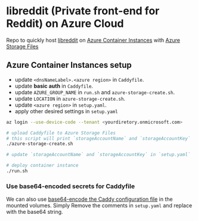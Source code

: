 # libreddit (Private front-end for Reddit) on Azure Cloud

Repo to quickly host [libreddit](https://github.com/spikecodes/libreddit)
on [Azure Container Instances](https://docs.microsoft.com/en-us/azure/container-instances/container-instances-overview) with
[Azure Storage Files](https://docs.microsoft.com/en-us/azure/storage/files/storage-files-introduction)

## Azure Container Instances setup

- update `<dnsNameLabel>.<azure region>` in `Caddyfile`.
- update **basic auth** in `Caddyfile`.
- update `AZURE_GROUP_NAME` in `run.sh` and `azure-storage-create.sh`.
- update `LOCATION` in `azure-storage-create.sh`.
- update `<azure region>` in `setup.yaml`.
- apply other desired settings in `setup.yaml`

```bash
az login --use-device-code --tenant <yourdiretory.onmicrosoft.com>

# upload Caddyfile to Azure Storage Files
# this script will print `storageAccountName` and `storageAccountKey`
./azure-storage-create.sh

# update `storageAccountName` and `storageAccountKey` in `setup.yaml`

# deploy container instance
./run.sh
```

### Use base64-encoded secrets for Caddyfile

We can also use [base64-encode the Caddy configuration file](https://docs.microsoft.com/en-us/azure/container-instances/container-instances-container-group-ssl#base64-encode-secrets-and-configuration-file) in the mounted volumes. Simply
Remove the comments in `setup.yaml` and replace with the base64 string.
